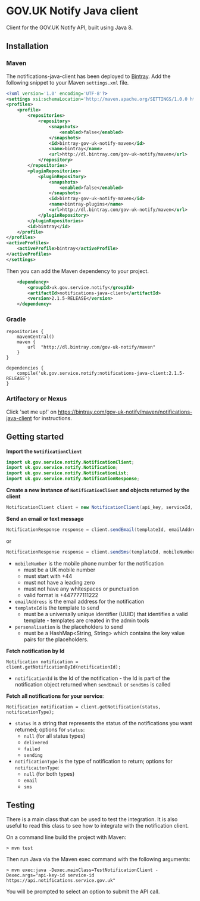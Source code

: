 # GOV.UK Notify Java client

Client for the GOV.UK Notify API, built using Java 8.

## Installation

### Maven

The notifications-java-client has been deployed to [Bintray](https://bintray.com/gov-uk-notify/maven/notifications-java-client). Add the following snippet to your Maven `settings.xml` file.
```xml
<?xml version='1.0' encoding='UTF-8'?>
<settings xsi:schemaLocation='http://maven.apache.org/SETTINGS/1.0.0 http://maven.apache.org/xsd/settings-1.0.0.xsd' xmlns='http://maven.apache.org/SETTINGS/1.0.0' xmlns:xsi='http://www.w3.org/2001/XMLSchema-instance'>
<profiles>
	<profile>
		<repositories>
			<repository>
				<snapshots>
					<enabled>false</enabled>
				</snapshots>
				<id>bintray-gov-uk-notify-maven</id>
				<name>bintray</name>
				<url>http://dl.bintray.com/gov-uk-notify/maven</url>
			</repository>
		</repositories>
		<pluginRepositories>
			<pluginRepository>
				<snapshots>
					<enabled>false</enabled>
				</snapshots>
				<id>bintray-gov-uk-notify-maven</id>
				<name>bintray-plugins</name>
				<url>http://dl.bintray.com/gov-uk-notify/maven</url>
			</pluginRepository>
		</pluginRepositories>
		<id>bintray</id>
	</profile>
</profiles>
<activeProfiles>
	<activeProfile>bintray</activeProfile>
</activeProfiles>
</settings>
```
Then you can add the Maven dependency to your project.
```xml
    <dependency>
        <groupId>uk.gov.service.notify</groupId>
        <artifactId>notifications-java-client</artifactId>
        <version>2.1.5-RELEASE</version>
    </dependency>

```

### Gradle
```
repositories {
    mavenCentral()
    maven {
        url  "http://dl.bintray.com/gov-uk-notify/maven"
    }
}

dependencies {
    compile('uk.gov.service.notify:notifications-java-client:2.1.5-RELEASE')
}
```

### Artifactory or Nexus

Click 'set me up!' on https://bintray.com/gov-uk-notify/maven/notifications-java-client for instructions.

## Getting started

**Import the `NotificationClient`**

```java
import uk.gov.service.notify.NotificationClient;
import uk.gov.service.notify.Notification;
import uk.gov.service.notify.NotificationList;
import uk.gov.service.notify.NotificationResponse;
```

**Create a new instance of `NotificationClient` and objects returned by the client**

```java
NotificationClient client = new NotificationClient(api_key, serviceId, "https://api.notifications.service.gov.uk");
```

**Send an email or text message**

```java
NotificationResponse response = client.sendEmail(templateId, emailAddress, personalisation);
```

or

```java
NotificationResponse response = client.sendSms(templateId, mobileNumber, personalisation);
```

* `mobileNumber` is the mobile phone number for the notification
    * must be a UK mobile number
    * must start with +44
    * must not have a leading zero
    * must not have any whitespaces or punctuation
    * valid format is +447777111222
* `emailAddress` is the email address for the notification
* `templateId` is the template to send
    * must be a universally unique identifier (UUID) that identifies a valid template  - templates are created in the admin tools
* `personalisation` is the placeholders to send 
    * must be a HashMap<String, String> which contains the key value pairs for the placeholders. 

**Fetch notification by Id**

`Notification notification = client.getNotificationById(notificationId);`

* `notificationId` is the Id of the notification - the Id is part of the notification object returned when `sendEmail` or `sendSms` is called
 
**Fetch all notifications for your service**:

`Notification notification = client.getNotification(status, notificationType);`

* `status` is a string that represents the status of the notifications you want returned; options for `status`:
    * `null` (for all status types)
    * `delivered` 
    * `failed`
    * `sending`
* `notificationType` is the type of notification to return; options for `notificaitonType`:
    * `null` (for both types)
    * `email` 
    * `sms`


## Testing

There is a main class that can be used to test the integration. It is also useful to read this class to see how to integrate with the notification client.

On a command line build the project with Maven:

`> mvn test`

Then run Java via the Maven exec command with the following arguments:

`> mvn exec:java -Dexec.mainClass=TestNotificationClient -Dexec.args="api-key-id service-id https://api.notifications.service.gov.uk"`

You will be prompted to select an option to submit the API call.

